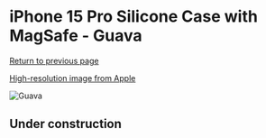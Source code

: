 # iPhone 15 Pro Silicone Case with MagSafe - Guava

[Return to previous page](/iphone_15)

[High-resolution image from Apple](https://store.storeimages.cdn-apple.com/8756/as-images.apple.com/is/MT1G3?wid=4500&hei=4500&fmt=png)

<div style="width: 512px"><img src="/almost_uncompressed/MT1G3.webp" alt="Guava"></div>

## Under construction
